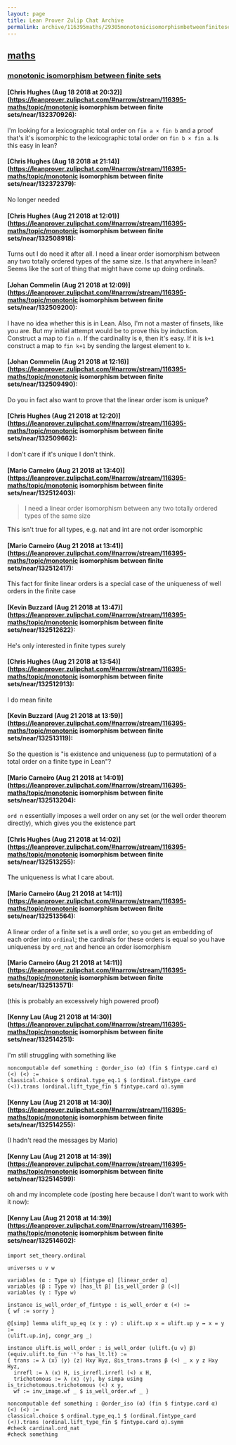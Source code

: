 ```yaml
---
layout: page
title: Lean Prover Zulip Chat Archive 
permalink: archive/116395maths/29305monotonicisomorphismbetweenfinitesets.html
---
```


## [maths](index.html)
### [monotonic isomorphism between finite sets](29305monotonicisomorphismbetweenfinitesets.html)

#### [Chris Hughes (Aug 18 2018 at 20:32)](https://leanprover.zulipchat.com/#narrow/stream/116395-maths/topic/monotonic isomorphism between finite sets/near/132370926):
I'm looking for a lexicographic total order on `fin a × fin b` and a proof that's it's isomorphic to the lexicographic total order on `fin b × fin a`. Is this easy in lean?

#### [Chris Hughes (Aug 18 2018 at 21:14)](https://leanprover.zulipchat.com/#narrow/stream/116395-maths/topic/monotonic isomorphism between finite sets/near/132372379):
No longer needed

#### [Chris Hughes (Aug 21 2018 at 12:01)](https://leanprover.zulipchat.com/#narrow/stream/116395-maths/topic/monotonic isomorphism between finite sets/near/132508918):
Turns out I do need it after all. I need a linear order isomorphism between any two totally ordered types of the same size. Is that anywhere in lean? Seems like the sort of thing that might have come up doing ordinals.

#### [Johan Commelin (Aug 21 2018 at 12:09)](https://leanprover.zulipchat.com/#narrow/stream/116395-maths/topic/monotonic isomorphism between finite sets/near/132509200):
I have no idea whether this is in Lean. Also, I'm not a master of finsets, like you are. But my initial attempt would be to prove this by induction. Construct a map to `fin n`. If the cardinality is `0`, then it's easy. If it is `k+1` construct a map to `fin k+1` by sending the largest element to `k`.

#### [Johan Commelin (Aug 21 2018 at 12:16)](https://leanprover.zulipchat.com/#narrow/stream/116395-maths/topic/monotonic isomorphism between finite sets/near/132509490):
Do you in fact also want to prove that the linear order isom is unique?

#### [Chris Hughes (Aug 21 2018 at 12:20)](https://leanprover.zulipchat.com/#narrow/stream/116395-maths/topic/monotonic isomorphism between finite sets/near/132509662):
I don't care if it's unique I don't think.

#### [Mario Carneiro (Aug 21 2018 at 13:40)](https://leanprover.zulipchat.com/#narrow/stream/116395-maths/topic/monotonic isomorphism between finite sets/near/132512403):
> I need a linear order isomorphism between any two totally ordered types of the same size

This isn't true for all types, e.g. nat and int are not order isomorphic

#### [Mario Carneiro (Aug 21 2018 at 13:41)](https://leanprover.zulipchat.com/#narrow/stream/116395-maths/topic/monotonic isomorphism between finite sets/near/132512417):
This fact for finite linear orders is a special case of the uniqueness of well orders in the finite case

#### [Kevin Buzzard (Aug 21 2018 at 13:47)](https://leanprover.zulipchat.com/#narrow/stream/116395-maths/topic/monotonic isomorphism between finite sets/near/132512622):
He's only interested in finite types surely

#### [Chris Hughes (Aug 21 2018 at 13:54)](https://leanprover.zulipchat.com/#narrow/stream/116395-maths/topic/monotonic isomorphism between finite sets/near/132512913):
I do mean finite

#### [Kevin Buzzard (Aug 21 2018 at 13:59)](https://leanprover.zulipchat.com/#narrow/stream/116395-maths/topic/monotonic isomorphism between finite sets/near/132513119):
So the question is "is existence and uniqueness (up to permutation) of a total order on a finite type in Lean"?

#### [Mario Carneiro (Aug 21 2018 at 14:01)](https://leanprover.zulipchat.com/#narrow/stream/116395-maths/topic/monotonic isomorphism between finite sets/near/132513204):
`ord n` essentially imposes a well order on any set (or the well order theorem directly), which gives you the existence part

#### [Chris Hughes (Aug 21 2018 at 14:02)](https://leanprover.zulipchat.com/#narrow/stream/116395-maths/topic/monotonic isomorphism between finite sets/near/132513255):
The uniqueness is what I care about.

#### [Mario Carneiro (Aug 21 2018 at 14:11)](https://leanprover.zulipchat.com/#narrow/stream/116395-maths/topic/monotonic isomorphism between finite sets/near/132513564):
A linear order of a finite set is a well order, so you get an embedding of each order into `ordinal`; the cardinals for these orders is equal so you have uniqueness by `ord_nat` and hence an order isomorphism

#### [Mario Carneiro (Aug 21 2018 at 14:11)](https://leanprover.zulipchat.com/#narrow/stream/116395-maths/topic/monotonic isomorphism between finite sets/near/132513571):
(this is probably an excessively high powered proof)

#### [Kenny Lau (Aug 21 2018 at 14:30)](https://leanprover.zulipchat.com/#narrow/stream/116395-maths/topic/monotonic isomorphism between finite sets/near/132514251):
I'm still struggling with something like
```lean
noncomputable def something : @order_iso (α) (fin $ fintype.card α) (<) (<) :=
classical.choice $ ordinal.type_eq.1 $ (ordinal.fintype_card (<)).trans (ordinal.lift_type_fin $ fintype.card α).symm
```

#### [Kenny Lau (Aug 21 2018 at 14:30)](https://leanprover.zulipchat.com/#narrow/stream/116395-maths/topic/monotonic isomorphism between finite sets/near/132514255):
(I hadn't read the messages by Mario)

#### [Kenny Lau (Aug 21 2018 at 14:39)](https://leanprover.zulipchat.com/#narrow/stream/116395-maths/topic/monotonic isomorphism between finite sets/near/132514599):
oh and my incomplete code (posting here because I don't want to work with it now):

#### [Kenny Lau (Aug 21 2018 at 14:39)](https://leanprover.zulipchat.com/#narrow/stream/116395-maths/topic/monotonic isomorphism between finite sets/near/132514602):
```lean
import set_theory.ordinal

universes u v w

variables (α : Type u) [fintype α] [linear_order α]
variables (β : Type v) [has_lt β] [is_well_order β (<)]
variables (γ : Type w)

instance is_well_order_of_fintype : is_well_order α (<) :=
{ wf := sorry }

@[simp] lemma ulift_up_eq (x y : γ) : ulift.up x = ulift.up y ↔ x = y :=
⟨ulift.up.inj, congr_arg _⟩

instance ulift.is_well_order : is_well_order (ulift.{u v} β) (equiv.ulift.to_fun ⁻¹'o has_lt.lt) :=
{ trans := λ ⟨x⟩ ⟨y⟩ ⟨z⟩ Hxy Hyz, @is_trans.trans β (<) _ x y z Hxy Hyz,
  irrefl := λ ⟨x⟩ H, is_irrefl.irrefl (<) x H,
  trichotomous := λ ⟨x⟩ ⟨y⟩, by simpa using is_trichotomous.trichotomous (<) x y,
  wf := inv_image.wf _ $ is_well_order.wf _ }

noncomputable def something : @order_iso (α) (fin $ fintype.card α) (<) (<) :=
classical.choice $ ordinal.type_eq.1 $ (ordinal.fintype_card (<)).trans (ordinal.lift_type_fin $ fintype.card α).symm
#check cardinal.ord_nat
#check something
```

